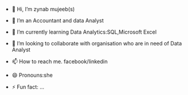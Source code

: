 - 👋 Hi, I’m zynab mujeeb(s)
- 👀 I’m an Accountant and data Analyst
- 🌱 I’m currently learning Data Analytics:SQL,Microsoft Excel
- 💞️ I’m looking to collaborate with organisation who are in need of Data Analyst
- 📫 How to reach me. facebook/linkedin
- 😄 Pronouns:she
  
- ⚡ Fun fact: ...

<!---
Zynabsalam/Zynabsalam is a ✨ special ✨ repository because its `README.md` (this file) appears on your GitHub profile.
You can click the Preview link to take a look at your changes.
--->

